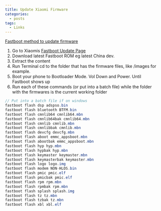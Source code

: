 ```yaml
---
title: Update Xiaomi Firmware
categories:
  - posts
tags:
  - Links  
---
```


[Fastboot method to update firmware](https://forum.xda-developers.com/showpost.php?p=72402783&postcount=15)

1. Go to Xiaomis [Fastboot Update Page](http://en.miui.com/a-234.html)
1. Download latest Fastboot ROM eg latest China dev.
1. Extract the content
1. Run Terminal cd to the folder that has the firmware files, like /images for example.
1. Boot your phone to Bootloader Mode. Vol Down and Power. Until Fastboot shows up
1. Run each of these commands (or put into a batch file) while the folder with the firmwares is the current working folder

```cs
// Put into a batch file if on windows
fastboot flash dsp adspso.bin
fastboot flash bluetooth BTFM.bin  
fastboot flash cmnlib64 cmnlib64.mbn
fastboot flash cmnlib64bak cmnlib64.mbn
fastboot flash cmnlib cmnlib.mbn
fastboot flash cmnlibbak cmnlib.mbn
fastboot flash devcfg devcfg.mbn
fastboot flash aboot emmc_appsboot.mbn
fastboot flash abootbak emmc_appsboot.mbn
fastboot flash hyp hyp.mbn
fastboot flash hypbak hyp.mbn
fastboot flash keymaster keymaster.mbn
fastboot flash keymasterbak keymaster.mbn
fastboot flash logo logo.img
fastboot flash modem NON-HLOS.bin
fastboot flash pmic pmic.elf
fastboot flash pmicbak pmic.elf
fastboot flash rpm rpm.mbn
fastboot flash rpmbak rpm.mbn
fastboot flash splash splash.img
fastboot flash tz tz.mbn
fastboot flash tzbak tz.mbn
fastboot flash xbl xbl.elf
```